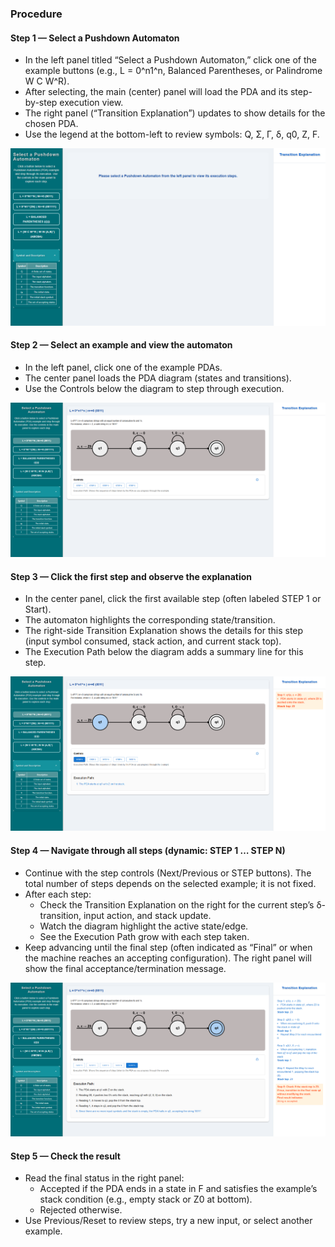 ### Procedure

#### Step 1 — Select a Pushdown Automaton
- In the left panel titled “Select a Pushdown Automaton,” click one of the example buttons (e.g., L = 0^n1^n, Balanced Parentheses, or Palindrome W C W^R).
- After selecting, the main (center) panel will load the PDA and its step-by-step execution view.
- The right panel (“Transition Explanation”) updates to show details for the chosen PDA.
- Use the legend at the bottom-left to review symbols: Q, Σ, Γ, δ, q0, Z, F.

![Step 1 — Select a Pushdown Automaton](./images/step1selectautomata.png)

#### Step 2 — Select an example and view the automaton
- In the left panel, click one of the example PDAs.
- The center panel loads the PDA diagram (states and transitions).
- Use the Controls below the diagram to step through execution.

![Step 2 — Select example and view automaton](./images/step1.5select.png)

#### Step 3 — Click the first step and observe the explanation
- In the center panel, click the first available step (often labeled STEP 1 or Start).
- The automaton highlights the corresponding state/transition.
- The right-side Transition Explanation shows the details for this step (input symbol consumed, stack action, and current stack top).
- The Execution Path below the diagram adds a summary line for this step.

![Step 3 — Click STEP 1 and view Transition Explanation](./images/step2selectsteps.png)

#### Step 4 — Navigate through all steps (dynamic: STEP 1 … STEP N)
- Continue with the step controls (Next/Previous or STEP buttons). The total number of steps depends on the selected example; it is not fixed.
- After each step:
  - Check the Transition Explanation on the right for the current step’s δ-transition, input action, and stack update.
  - Watch the diagram highlight the active state/edge.
  - See the Execution Path grow with each step taken.
- Keep advancing until the final step (often indicated as “Final” or when the machine reaches an accepting configuration). The right panel will show the final acceptance/termination message.

![Step 4 — Click through all steps and view full explanations](./images/step3finish.png)

#### Step 5 — Check the result
- Read the final status in the right panel:
  - Accepted if the PDA ends in a state in F and satisfies the example’s stack condition (e.g., empty stack or Z0 at bottom).
  - Rejected otherwise.
- Use Previous/Reset to review steps, try a new input, or select another example.